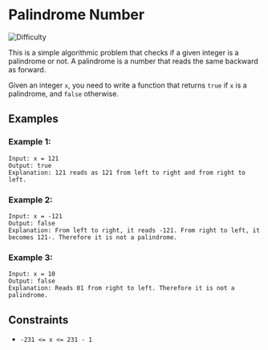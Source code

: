 # Palindrome Number

![Difficulty](https://img.shields.io/badge/Difficulty-Easy-green.svg)

This is a simple algorithmic problem that checks if a given integer is a palindrome or not. A palindrome is a number that reads the same backward as forward.

Given an integer `x`, you need to write a function that returns `true` if `x` is a palindrome, and `false` otherwise.

## Examples

### Example 1:
```
Input: x = 121
Output: true
Explanation: 121 reads as 121 from left to right and from right to left.
```

### Example 2:
```
Input: x = -121
Output: false
Explanation: From left to right, it reads -121. From right to left, it becomes 121-. Therefore it is not a palindrome.
```

### Example 3:
```
Input: x = 10
Output: false
Explanation: Reads 01 from right to left. Therefore it is not a palindrome.
```

## Constraints
- `-231 <= x <= 231 - 1`

